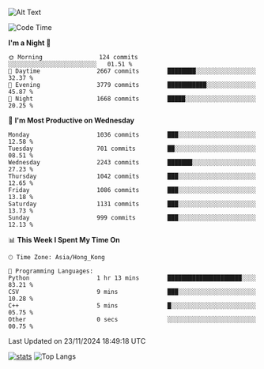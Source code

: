 ![Alt Text](https://media.tenor.com/3Gehha8RO-sAAAAC/goose-dance.gif)

<!--START_SECTION:waka-->
![Code Time](http://img.shields.io/badge/Code%20Time-352%20hrs%2014%20mins-blue)

**I'm a Night 🦉** 

```text
🌞 Morning                124 commits         ░░░░░░░░░░░░░░░░░░░░░░░░░   01.51 % 
🌆 Daytime                2667 commits        ████████░░░░░░░░░░░░░░░░░   32.37 % 
🌃 Evening                3779 commits        ███████████░░░░░░░░░░░░░░   45.87 % 
🌙 Night                  1668 commits        █████░░░░░░░░░░░░░░░░░░░░   20.25 % 
```
📅 **I'm Most Productive on Wednesday** 

```text
Monday                   1036 commits        ███░░░░░░░░░░░░░░░░░░░░░░   12.58 % 
Tuesday                  701 commits         ██░░░░░░░░░░░░░░░░░░░░░░░   08.51 % 
Wednesday                2243 commits        ███████░░░░░░░░░░░░░░░░░░   27.23 % 
Thursday                 1042 commits        ███░░░░░░░░░░░░░░░░░░░░░░   12.65 % 
Friday                   1086 commits        ███░░░░░░░░░░░░░░░░░░░░░░   13.18 % 
Saturday                 1131 commits        ███░░░░░░░░░░░░░░░░░░░░░░   13.73 % 
Sunday                   999 commits         ███░░░░░░░░░░░░░░░░░░░░░░   12.13 % 
```


📊 **This Week I Spent My Time On** 

```text
🕑︎ Time Zone: Asia/Hong_Kong

💬 Programming Languages: 
Python                   1 hr 13 mins        █████████████████████░░░░   83.21 % 
CSV                      9 mins              ███░░░░░░░░░░░░░░░░░░░░░░   10.28 % 
C++                      5 mins              █░░░░░░░░░░░░░░░░░░░░░░░░   05.75 % 
Other                    0 secs              ░░░░░░░░░░░░░░░░░░░░░░░░░   00.75 % 
```


 Last Updated on 23/11/2024 18:49:18 UTC
<!--END_SECTION:waka-->
[![stats](https://github-readme-stats-rose-phi.vercel.app/api?username=jxncted&count_private=true)](https://github.com/jxncted/github-readme-stats)
![Top Langs](https://github-readme-stats-rose-phi.vercel.app/api/top-langs/?username=jxncted\&layout=compact&hide=c,assembly,jupyter%20notebook)

